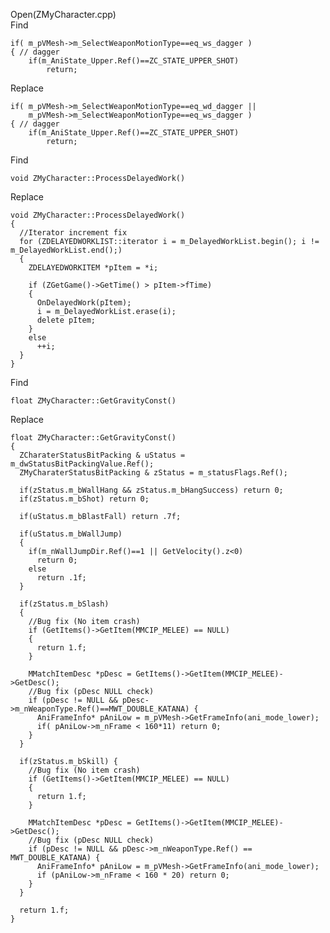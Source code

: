 Open(ZMyCharacter.cpp) <br>
Find <br>

	if( m_pVMesh->m_SelectWeaponMotionType==eq_ws_dagger )
	{ // dagger
		if(m_AniState_Upper.Ref()==ZC_STATE_UPPER_SHOT)
			return;
      
Replace <br>

	if( m_pVMesh->m_SelectWeaponMotionType==eq_wd_dagger ||
		m_pVMesh->m_SelectWeaponMotionType==eq_ws_dagger ) 
	{ // dagger
		if(m_AniState_Upper.Ref()==ZC_STATE_UPPER_SHOT)
			return;

Find <br>

    void ZMyCharacter::ProcessDelayedWork()

Replace <br>

    void ZMyCharacter::ProcessDelayedWork()
    {
      //Iterator increment fix
      for (ZDELAYEDWORKLIST::iterator i = m_DelayedWorkList.begin(); i != m_DelayedWorkList.end();)
      {
        ZDELAYEDWORKITEM *pItem = *i;

        if (ZGetGame()->GetTime() > pItem->fTime)
        {
          OnDelayedWork(pItem);
          i = m_DelayedWorkList.erase(i);
          delete pItem;
        }
        else
          ++i;
      }
    }

Find <br>

    float ZMyCharacter::GetGravityConst()

Replace <br>

    float ZMyCharacter::GetGravityConst()
    {
      ZCharaterStatusBitPacking & uStatus = m_dwStatusBitPackingValue.Ref();
      ZMyCharaterStatusBitPacking & zStatus = m_statusFlags.Ref();

      if(zStatus.m_bWallHang && zStatus.m_bHangSuccess) return 0;
      if(zStatus.m_bShot) return 0;

      if(uStatus.m_bBlastFall) return .7f;

      if(uStatus.m_bWallJump)
      {
        if(m_nWallJumpDir.Ref()==1 || GetVelocity().z<0)
          return 0;
        else
          return .1f;
      }

      if(zStatus.m_bSlash)
      {
        //Bug fix (No item crash)
        if (GetItems()->GetItem(MMCIP_MELEE) == NULL)
        {
          return 1.f;
        }

        MMatchItemDesc *pDesc = GetItems()->GetItem(MMCIP_MELEE)->GetDesc();
        //Bug fix (pDesc NULL check)
        if (pDesc != NULL && pDesc->m_nWeaponType.Ref()==MWT_DOUBLE_KATANA) {
          AniFrameInfo* pAniLow = m_pVMesh->GetFrameInfo(ani_mode_lower);
          if( pAniLow->m_nFrame < 160*11) return 0;
        }
      }

      if(zStatus.m_bSkill) {
        //Bug fix (No item crash)
        if (GetItems()->GetItem(MMCIP_MELEE) == NULL)
        {
          return 1.f;
        }

        MMatchItemDesc *pDesc = GetItems()->GetItem(MMCIP_MELEE)->GetDesc();
        //Bug fix (pDesc NULL check)
        if (pDesc != NULL && pDesc->m_nWeaponType.Ref() == MWT_DOUBLE_KATANA) {
          AniFrameInfo* pAniLow = m_pVMesh->GetFrameInfo(ani_mode_lower);
          if (pAniLow->m_nFrame < 160 * 20) return 0;
        }
      }

      return 1.f;
    }
















